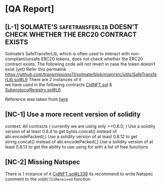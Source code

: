 # [QA Report]

## [L-1] SOLMATE’S `SAFETRANSFERLIB` DOESN’T CHECK WHETHER THE ERC20 CONTRACT EXISTS

Solmate’s SafeTransferLib, which is often used to interact with non-compliant/unsafe ERC20 tokens, does not check whether the ERC20 contract exists. The following code will not revert in case the token doesn’t exist (yet)
Refer this permalink 
https://github.com/transmissions11/solmate/blob/main/src/utils/SafeTransferLib.sol#L9
There are 2 instances of it  
we have used in the following contracts [CidNFT.sol](https://github.com/code-423n4/2023-01-canto-identity/blob/main/src/CidNFT.sol) & [SubprotocolRegistry.sol#L6](https://github.com/code-423n4/2023-01-canto-identity/blob/dff8e74c54471f5f3b84c217848234d474477d82/src/SubprotocolRegistry.sol)

Reference was taken from [here](https://code4rena.com/reports/2022-12-caviar/#l-04-solmates-safetransferlib-doesnt-check-whether-the-erc20-contract-exists)

## [NC-1] Use a more recent version of solidity
context: All contracts ( currently we are using only >=0.8.0; )
Use a solidity version of at least 0.8.4 to get bytes.concat() instead of abi.encodePacked(,) Use a solidity version of at least 0.8.12 to get string.concat() instead of abi.encodePacked(,) Use a solidity version of at least 0.8.13 to get the ability to use using for with a list of free functions

## [NC-2] Missing Natspec 
There is 1 instance of it
[CidNFT.sol#L339](https://github.com/code-423n4/2023-01-canto-identity/blob/dff8e74c54471f5f3b84c217848234d474477d82/src/CidNFT.sol#L339)
its recommend to write Natspec comment to the `onERC721Received` function

